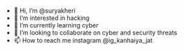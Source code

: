 - 👋 Hi, I’m @suryakheri
- 👀 I’m interested in hacking
- 🌱 I’m currently learning cyber
- 💞️ I’m looking to collaborate on cyber and security threats
- 📫 How to reach me instagram @ig_kanhaiya_jat

<!---
suryakheri/suryakheri is a ✨ special ✨ repository because its `README.md` (this file) appears on your GitHub profile.
You can click the Preview link to take a look at your changes.
--->
